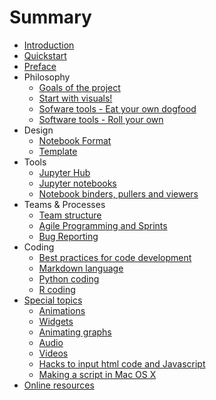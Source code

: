 # Summary

* [Introduction](README.md)
* [Quickstart](quickstart.md)
* [Preface](Introduction.md)
* Philosophy
    * [Goals of the project](goals.md)
    * [Start with visuals!](start-visuals.md)
    * [Sofware tools - Eat your own dogfood](tools1.md)
    * [Software tools - Roll your own](tools2.md)
* Design
    * [Notebook Format](NotebookFormat.md)
    * [Template](notebook_template.md)
* Tools
    * [Jupyter Hub](jhub.md)
    * [Jupyter notebooks](jnb.md)
    * [Notebook binders, pullers and viewers](nbviewers.md)
* Teams & Processes
    * [Team structure](teams.md)
    * [Agile Programming and Sprints](agile.md)
    * [Bug Reporting](bug-reporting.md)
* Coding
    * [Best practices for code development](best-practices.md)
    * [Markdown language](markdown.md)
    * [Python coding](python-coding.md)
    * [R coding](r-coding.md)
* [Special topics](special.md)
    * [Animations](animation.md)
    * [Widgets](widgets.md)
    * [Animating graphs](animate-graphs.md)
    * [Audio](audio.md)
    * [Videos](youtube.md)
    * [Hacks to input html code and Javascript](hacks.md)
    * [Making a script in Mac OS X](osx-script.md)
* [Online resources](online.md)

